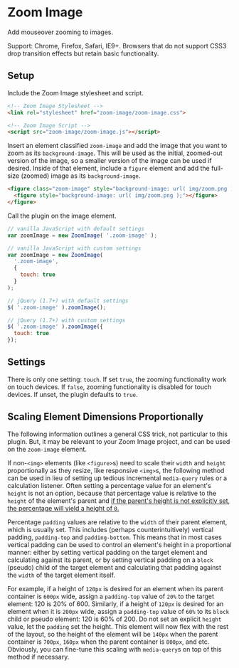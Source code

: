 # Zoom Image

Add mouseover zooming to images.

Support: Chrome, Firefox, Safari, IE9+. Browsers that do not support CSS3 drop transition effects but retain basic functionality.

## Setup

Include the Zoom Image stylesheet and script.

```html
<!-- Zoom Image Stylesheet -->
<link rel="stylesheet" href="zoom-image/zoom-image.css">

<!-- Zoom Image Script -->
<script src="zoom-image/zoom-image.js"></script>
```

Insert an element classified `zoom-image` and add the image that you want to zoom as its `background-image`. This will be used as the initial, zoomed-out version of the image, so a smaller version of the image can be used if desired. Inside of that element, include a `figure` element and add the full-size (zoomed) image as its `background-image`.

```html
<figure class="zoom-image" style="background-image: url( img/zoom.png );">
  <figure style="background-image: url( img/zoom.png );"></figure>
</figure>
```

Call the plugin on the image element.

```javascript
// vanilla JavaScript with default settings
var zoomImage = new ZoomImage( '.zoom-image' );

// vanilla JavaScript with custom settings
var zoomImage = new ZoomImage(
  '.zoom-image',
  {
    touch: true
  }
);

// jQuery (1.7+) with default settings
$( '.zoom-image' ).zoomImage();

// jQuery (1.7+) with custom settings
$( '.zoom-image' ).zoomImage({
  touch: true
});
```

## Settings

There is only one setting: `touch`. If set `true`, the zooming functionality work on touch devices. If `false`, zooming functionality is disabled for touch devices. If unset, the plugin defaults to `true`.

## Scaling Element Dimensions Proportionally

The following information outlines a general CSS trick, not particular to this plugin. But, it may be relevant to your Zoom Image project, and can be used on the `zoom-image` element.

If non-`<img>` elements (like `<figure>`s) need to scale their `width` and `height` proportionally as they resize, like responsive `<img>`s, the following method can be used in lieu of setting up tedious incremental `media-query` rules or a calculation listener. Often setting a percentage value for an element's `height` is not an option, because that percentage value is relative to the `height` of the element's parent and [if the parent's height is not explicitly set, the percentage will yield a height of `0`.](https://stackoverflow.com/questions/1622027/percentage-height-html-5-css)

Percentage `padding` values are relative to the `width` of their parent element, which is usually set. This includes (perhaps counterintuitively) vertical padding, `padding-top` and `padding-bottom`. This means that in most cases vertical padding can be used to control an element's height in a proportional manner: either by setting vertical padding on the target element and calculating against its parent, or by setting vertical padding on a `block` (pseudo) child of the target element and calculating that padding against the `width` of the target element itself.

For example, if a height of `120px` is desired for an element when its parent container is `600px` wide, assign a `padding-top` value of `20%` to the target element: 120 is 20% of 600. Similarly, if a height of `120px` is desired for an element when it is `200px` wide, assign a `padding-top` value of `60%` to its `block` child or pseudo element: 120 is 60% of 200. Do not set an explicit `height` value, let the `padding` set the height. This element will now flex with the rest of the layout, so the height of the element will be `140px` when the parent container is `700px`, `160px` when the parent container is `800px`, and etc. Obviously, you can fine-tune this scaling with `media-query`s on top of this method if necessary.